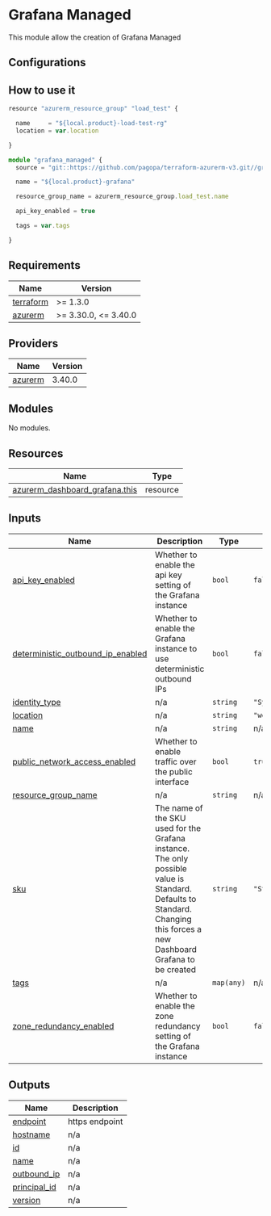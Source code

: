 # Grafana Managed

This module allow the creation of Grafana Managed

## Configurations

## How to use it

```ts
resource "azurerm_resource_group" "load_test" {

  name     = "${local.product}-load-test-rg"
  location = var.location

}

module "grafana_managed" {
  source = "git::https://github.com/pagopa/terraform-azurerm-v3.git//grafana?ref=feature/new_output_grafana"

  name = "${local.product}-grafana"

  resource_group_name = azurerm_resource_group.load_test.name

  api_key_enabled = true

  tags = var.tags

}

```

<!-- markdownlint-disable -->
<!-- BEGINNING OF PRE-COMMIT-TERRAFORM DOCS HOOK -->
## Requirements

| Name | Version |
|------|---------|
| <a name="requirement_terraform"></a> [terraform](#requirement\_terraform) | >= 1.3.0 |
| <a name="requirement_azurerm"></a> [azurerm](#requirement\_azurerm) | >= 3.30.0, <= 3.40.0 |

## Providers

| Name | Version |
|------|---------|
| <a name="provider_azurerm"></a> [azurerm](#provider\_azurerm) | 3.40.0 |

## Modules

No modules.

## Resources

| Name | Type |
|------|------|
| [azurerm_dashboard_grafana.this](https://registry.terraform.io/providers/hashicorp/azurerm/latest/docs/resources/dashboard_grafana) | resource |

## Inputs

| Name | Description | Type | Default | Required |
|------|-------------|------|---------|:--------:|
| <a name="input_api_key_enabled"></a> [api\_key\_enabled](#input\_api\_key\_enabled) | Whether to enable the api key setting of the Grafana instance | `bool` | `false` | no |
| <a name="input_deterministic_outbound_ip_enabled"></a> [deterministic\_outbound\_ip\_enabled](#input\_deterministic\_outbound\_ip\_enabled) | Whether to enable the Grafana instance to use deterministic outbound IPs | `bool` | `false` | no |
| <a name="input_identity_type"></a> [identity\_type](#input\_identity\_type) | n/a | `string` | `"SystemAssigned"` | no |
| <a name="input_location"></a> [location](#input\_location) | n/a | `string` | `"westeurope"` | no |
| <a name="input_name"></a> [name](#input\_name) | n/a | `string` | n/a | yes |
| <a name="input_public_network_access_enabled"></a> [public\_network\_access\_enabled](#input\_public\_network\_access\_enabled) | Whether to enable traffic over the public interface | `bool` | `true` | no |
| <a name="input_resource_group_name"></a> [resource\_group\_name](#input\_resource\_group\_name) | n/a | `string` | n/a | yes |
| <a name="input_sku"></a> [sku](#input\_sku) | The name of the SKU used for the Grafana instance. The only possible value is Standard. Defaults to Standard. Changing this forces a new Dashboard Grafana to be created | `string` | `"Standard"` | no |
| <a name="input_tags"></a> [tags](#input\_tags) | n/a | `map(any)` | n/a | yes |
| <a name="input_zone_redundancy_enabled"></a> [zone\_redundancy\_enabled](#input\_zone\_redundancy\_enabled) | Whether to enable the zone redundancy setting of the Grafana instance | `bool` | `false` | no |

## Outputs

| Name | Description |
|------|-------------|
| <a name="output_endpoint"></a> [endpoint](#output\_endpoint) | https endpoint |
| <a name="output_hostname"></a> [hostname](#output\_hostname) | n/a |
| <a name="output_id"></a> [id](#output\_id) | n/a |
| <a name="output_name"></a> [name](#output\_name) | n/a |
| <a name="output_outbound_ip"></a> [outbound\_ip](#output\_outbound\_ip) | n/a |
| <a name="output_principal_id"></a> [principal\_id](#output\_principal\_id) | n/a |
| <a name="output_version"></a> [version](#output\_version) | n/a |
<!-- END OF PRE-COMMIT-TERRAFORM DOCS HOOK -->
